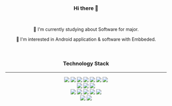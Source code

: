 <div align="center">
  
### Hi there 👋
<br>

🌱 I'm currently studying about Software for major.

🔭 I'm interested in Android application & software with Embbeded. 
<br><br><br>

### Technology Stack
---

  <img src="https://img.shields.io/badge/C-A8B9CC?style=for-the-badge&logo=C&logoColor=white">
  <img src="https://img.shields.io/badge/C++-00599C?style=for-the-badge&logo=cplusplus&logoColor=white">
  <img src="https://img.shields.io/badge/Java-4B4B77?style=for-the-badge&logo=Java&logoColor=white">
  <img src="https://img.shields.io/badge/Python-3776AB?style=for-the-badge&logo=Python&logoColor=white">
  <img src="https://img.shields.io/badge/Spring Boot-6DB33F?style=for-the-badge&logo=Spring Boot&logoColor=white">
  <img src="https://img.shields.io/badge/Android-34A853?style=for-the-badge&logo=Android&logoColor=white">

  <img src="https://img.shields.io/badge/PHP-777BB4?style=for-the-badge&logo=PHP&logoColor=white">
  <br>

  <img src="https://img.shields.io/badge/mysql-4479A1?style=for-the-badge&logo=mysql&logoColor=white">
  <img src="https://img.shields.io/badge/MariaDB-003545?style=for-the-badge&logo=MariaDB&logoColor=white">
  <img src="https://img.shields.io/badge/postman-FF6C37?style=for-the-badge&logo=postman&logoColor=white">
  <br>
  
  <img src="https://img.shields.io/badge/Visual Studio Code-007ACC?style=for-the-badge&logo=Visual Studio Code&logoColor=white">
  <img src="https://img.shields.io/badge/intellijidea-000000?style=for-the-badge&logo=intellijidea&logoColor=white">
  <img src="https://img.shields.io/badge/Git-F05032?style=for-the-badge&logo=Git&logoColor=white">
  <img src="https://img.shields.io/badge/Github-181717?style=for-the-badge&logo=Github&logoColor=white">
  <img src="https://img.shields.io/badge/Notion-000000?style=for-the-badge&logo=Notion&logoColor=white">
  <br>

  <img src="https://img.shields.io/badge/Aseprite-7D929E?style=for-the-badge&logo=Aseprite&logoColor=white">
  <img src="https://img.shields.io/badge/figma-F24E1E?style=for-the-badge&logo=figma&logoColor=white">
  <br>
  
  
  
 
  
</div>
  <br>  <br>
<!-- 
<br><br>
![Anurag's GitHub stats](https://github-readme-stats.vercel.app/api?username=soseongha&show_icons=true&theme=radical)
-->

